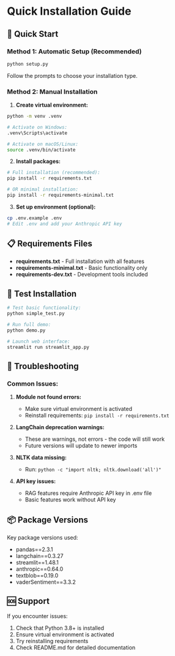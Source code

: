 # Quick Installation Guide

## 🚀 Quick Start

### Method 1: Automatic Setup (Recommended)
```bash
python setup.py
```
Follow the prompts to choose your installation type.

### Method 2: Manual Installation

1. **Create virtual environment:**
```bash
python -m venv .venv

# Activate on Windows:
.venv\Scripts\activate

# Activate on macOS/Linux:
source .venv/bin/activate
```

2. **Install packages:**
```bash
# Full installation (recommended):
pip install -r requirements.txt

# OR minimal installation:
pip install -r requirements-minimal.txt
```

3. **Set up environment (optional):**
```bash
cp .env.example .env
# Edit .env and add your Anthropic API key
```

## 📋 Requirements Files

- **requirements.txt** - Full installation with all features
- **requirements-minimal.txt** - Basic functionality only
- **requirements-dev.txt** - Development tools included

## 🧪 Test Installation

```bash
# Test basic functionality:
python simple_test.py

# Run full demo:
python demo.py

# Launch web interface:
streamlit run streamlit_app.py
```

## 🔧 Troubleshooting

### Common Issues:

1. **Module not found errors:**
   - Make sure virtual environment is activated
   - Reinstall requirements: `pip install -r requirements.txt`

2. **LangChain deprecation warnings:**
   - These are warnings, not errors - the code will still work
   - Future versions will update to newer imports

3. **NLTK data missing:**
   - Run: `python -c "import nltk; nltk.download('all')"`

4. **API key issues:**
   - RAG features require Anthropic API key in .env file
   - Basic features work without API key

## 📦 Package Versions

Key package versions used:
- pandas==2.3.1
- langchain==0.3.27
- streamlit==1.48.1
- anthropic==0.64.0
- textblob==0.19.0
- vaderSentiment==3.3.2

## 🆘 Support

If you encounter issues:
1. Check that Python 3.8+ is installed
2. Ensure virtual environment is activated
3. Try reinstalling requirements
4. Check README.md for detailed documentation
